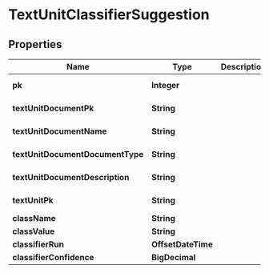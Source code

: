 

# TextUnitClassifierSuggestion


## Properties

Name | Type | Description | Notes
------------ | ------------- | ------------- | -------------
**pk** | **Integer** |  |  [optional] [readonly]
**textUnitDocumentPk** | **String** |  |  [optional] [readonly]
**textUnitDocumentName** | **String** |  |  [optional] [readonly]
**textUnitDocumentDocumentType** | **String** |  |  [optional] [readonly]
**textUnitDocumentDescription** | **String** |  |  [optional] [readonly]
**textUnitPk** | **String** |  |  [optional] [readonly]
**className** | **String** |  | 
**classValue** | **String** |  | 
**classifierRun** | **OffsetDateTime** |  |  [optional]
**classifierConfidence** | **BigDecimal** |  |  [optional]



